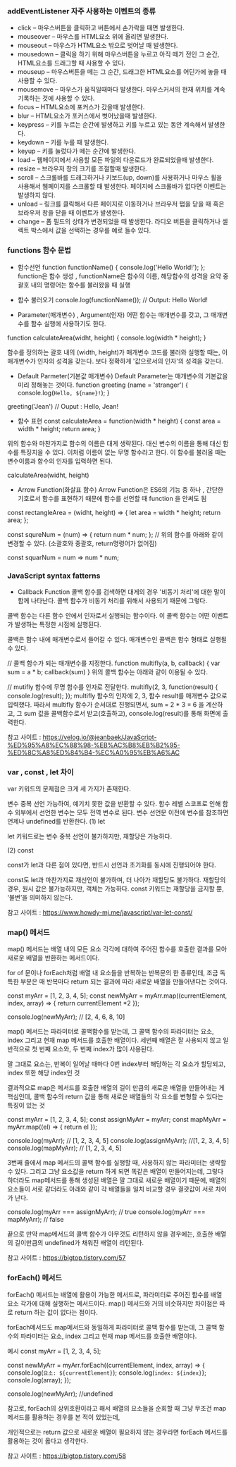 ### addEventListener 자주 사용하는 이벤트의 종류

* click – 마우스버튼을 클릭하고 버튼에서 손가락을 떼면 발생한다.
* mouseover – 마우스를 HTML요소 위에 올리면 발생한다.
* mouseout – 마우스가 HTML요소 밖으로 벗어날 때 발생한다.
* mousedown – 클릭을 하기 위해 마우스버튼을 누르고 아직 떼기 전인 그 순간, HTML요소를 드래그할 때 사용할 수 있다.
* mouseup – 마우스버튼을 떼는 그 순간, 드래그한 HTML요소를 어딘가에 놓을 때 사용할 수 있다.
* mousemove – 마우스가 움직일때마다 발생한다. 마우스커서의 현재 위치를 계속 기록하는 것에 사용할 수 있다.
* focus – HTML요소에 포커스가 갔을때 발생한다.
* blur – HTML요소가 포커스에서 벗어났을때 발생한다.
* keypress – 키를 누르는 순간에 발생하고 키를 누르고 있는 동안 계속해서 발생한다.
* keydown – 키를 누를 때 발생한다.
* keyup – 키를 눌렀다가 떼는 순간에 발생한다.
* load – 웹페이지에서 사용할 모든 파일의 다운로드가 완료되었을때 발생한다.
* resize – 브라우저 창의 크기를 조절할때 발생한다.
* scroll – 스크롤바를 드래그하거나 키보드(up, down)를 사용하거나 마우스 휠을 사용해서 웹페이지를 스크롤할 때 발생한다. 페이지에 스크롤바가 없다면 이벤트는 발생하지 않다.
* unload – 링크를 클릭해서 다른 페이지로 이동하거나 브라우저 탭을 닫을 때 혹은 브라우저 창을 닫을 때 이벤트가 발생한다.
* change – 폼 필드의 상태가 변경되었을 때 발생한다. 라디오 버튼을 클릭하거나 셀렉트 박스에서 값을 선택하는 경우를 예로 들수 있다.
    
### functions 함수 문법 

* 함수선언 
function functionName() {
    console.log('Hello World!');
};
function은 함수 생성 , functionName은 함수의 이름, 해당함수의 성격을 요약 중괄호 내의 명령어는 함수를 불러왔을 때 실행

* 함수 불러오기
console.log(functionName()); // Output: Hello World!

* Parameter(매개변수) , Argument(인자)
어떤 함수는 매개변수를 갖고, 그 매개변수를 함수 실행에 사용하기도 한다.

function calculateArea(widht, height) {
    console.log(width * height);
}

함수를 정의하는 괄호 내의 (width, height)가 매개변수
코드를 불러와 실행할 때는, 이 매개변수가 인자의 성격을 갖는다.
보다 정확하게 '값으로서의 인자'의 성격을 갖는다.

* Default Parmeter(기본값 매개변수)
Default Parameter는 매개변수의 기본값을 미리 정해놓는 것이다.
function greeting (name = 'stranger') {
    console.log(`Hello, ${name}!`);
}

greeting('Jean') // Ouput : Hello, Jean!

* 함수 표현
const calculateArea = function(width * height) {
    const area = width * height;
    return area;
}

위의 함수와 마찬가지로 함수의 이름은 대게 생략된다. 대신 변수의 이름을 통해 대신 함수를 특징지을 수 있다.
이처럼 이름이 없는 무명 함수라고 한다.
이 함수를 불러올 때는 변수이름과 함수의 인자를 입력하면 된다.

calculateArea(widht, height)

* Arrow Function(화살표 함수)
Arrow Function은 ES6의 기능 중 하나 , 간단한 기호로서 함수를 표현하기 때문에 함수를 선언할 때 function 을 안써도 됨

const rectangleArea = (widht, height) => {
 let area = width * height;
 return area;
};

const squreNum = (num) => {
 return num * num;
};
// 위의 함수를 아래와 같이 변경할 수 있다. (소괄호와 중괄호, return명령어가 없어짐)

const squarNum = num => num * num;

### JavaScript syntax fatterns

* Callback Function
콜백 함수를 검색하면 대게의 경우 '비동기 처리'에 대한 말이 함께 나타난다.
콜백 함수가 비동기 처리를 위해서 사용되기 때문에 그렇다.

콜백 함수는 다른 함수 안에서 인자로서 실행되는 함수이다.
이 콜백 함수는 어떤 이벤트가 발생하는 특정한 시점에 실행된다.

콜백은 함수 내에 매개변수로서 들어갈 수 있다.
매개변수인 콜백은 함수 형태로 실행될 수 있다.

// 콜백 함수가 되는 매개변수를 지정한다.
function multifly(a, b, callback) {
   var sum = a * b;
   callback(sum)
}
위의 콜백 함수는 아래와 같이 이용될 수 있다.

// mutifly 함수에 무명 함수를 인자로 전달한다.
multifly(2, 3, function(result) {
   console.log(result);
});
multifly 함수의 인자에 2, 3, 함수 result를 매개변수 값으로 입력했다.
따라서 multifly 함수가 순서대로 진행되면서,
sum = 2 * 3 = 6 을 계산하고,
그 sum 값을 콜백함수로서 받고(호출하고),
console.log(result)를 통해 화면에 출력한다.

참고 사이트 : https://velog.io/@jeanbaek/JavaScript-%ED%95%A8%EC%88%98-%EB%AC%B8%EB%B2%95-%ED%8C%A8%ED%84%B4-%EC%A0%95%EB%A6%AC

###  var , const , let 차이 
var 키워드의 문제점은 크게 세 가지가 존재한다.

변수 중복 선언 가능하여, 예기치 못한 값을 반환할 수 있다.
함수 레벨 스코프로 인해 함수 외부에서 선언한 변수는 모두 전역 변수로 된다.
변수 선언문 이전에 변수를 참조하면 언제나 undefined를 반환한다.
(1) let

let 키워드로는 변수 중복 선언이 불가하지만, 재할당은 가능하다.

(2) const

const가 let과 다른 점이 있다면, 반드시 선언과 초기화를 동시에 진행되어야 한다.

const도 let과 마찬가지로 재선언이 불가하며, 더 나아가 재할당도 불가하다. 재할당의 경우, 원시 값은 불가능하지만, 객체는 가능하다. const 키워드는 재할당을 금지할 뿐, ‘불변’을 의미하지 않는다.

참고 사이트 : https://www.howdy-mj.me/javascript/var-let-const/

### map() 메서드
map() 메서드는 배열 내의 모든 요소 각각에 대하여 주어진 함수를 호출한 결과를 모아 새로운 배열을 반환하는 메서드이다.

for of 문이나 forEach처럼 배열 내 요소들을 반복하는 반복문의 한 종류인데, 조금 독특한 부분은 매 반복마다 return 되는 결과에 따라 새로운 배열을 만들어낸다는 것이다.

const myArr = [1, 2, 3, 4, 5];
const newMyArr = myArr.map((currentElement, index, array) => {
    return currentElement *2
});

console.log(newMyArr); // [2, 4, 6, 8, 10]

map() 메서드는 파라미터로 콜백함수를 받는데, 그 콜백 함수의 파라미터는 요소, index 그리고 현재 map 메서드를 호출한 배열이다.
세번째 배열은 잘 사용되지 않고 일반적으로 첫 번째 요소와, 두 번째 index가 많이 사용된다.

말 그대로 요소는, 반복이 일어날 때마다 0번 index부터 해당하는 각 요소가 할당되고, index 또한 해당 index인 것

결과적으로 map은 메서드를 호출한 배열의 길이 만큼의 새로운 배열을 만들어내는 게 핵심인데, 콜백 함수의 return 값을 통해 새로운 배열들의 각 요소를 변형할 수 있다는 특징이 있는 것 

const myArr = [1, 2, 3, 4, 5];
const assignMyArr = myArr;
const mapMyArr = myArr.map((el) => {
    return el
});

console.log(myArr); // [1, 2, 3, 4, 5]
console.log(assignMyArr); //[1, 2, 3, 4, 5]
console.log(mapMyArr); // [1, 2, 3, 4, 5]

3번째 줄에서 map 메서드의 콜백 함수를 실행할 때, 사용하지 않는 파라미터는 생략할 수 있다.
그리고 그냥 요소값을 return 하게 되면 똑같은 배열이 만들어지는데, 그렇다 하더라도 map메서드를 통해 생성된 배열은 말 그대로 새로운 배열이기 때문에, 배열의 요소들이 서로 같더라도 아래와 같이 각 배열들을 일치 비교할 경우 결괏값이 서로 차이가 난다.

console.log(myArr === assignMyArr); // true
console.log(myArr === mapMyArr); // false

끝으로 만약 map메서드의 콜백 함수가 아무것도 리턴하지 않을 경우에는, 호출한 배열의 길이만큼의 undefined가 채워진 배열이 리턴된다.

참고 사이트 : https://bigtop.tistory.com/57

### forEach() 메서드 
forEach() 메서드는 배열에 활용이 가능한 메서드로, 파라미터로 주어진 함수를 배열 요소 각가에 대해 실행하는 메서드이다.
map() 메서드와 거의 비슷하지만 차이점은 따로 return 하는 값이 없다는 점이다. 

forEach메서드도 map메서드와 동일하게 파라미터로 콜백 함수를 받는데, 그 콜백 함수의 파라미터는 요소, index 그리고 현재 map 메서드를 호출한 배열이다. 

예시 
const myArr = [1, 2, 3, 4, 5];

const newMyArr = myArr.forEach((currentElement, index, array) => {
    console.log(`요소: ${currentElement}`);
    console.log(`index: ${index}`};
    console.log(array);
});

console.log(newMyArr); //undefined




참고로, forEach의 상위호환이라고 해서 배열의 요소들을 순회할 때 그냥 무조건 map 메서드를 활용하는 경우를 본 적이 있었는데,

개인적으로는 return 값으로 새로운 배열이 필요하지 않는 경우라면 forEach 메서드를 활용하는 것이 옳다고 생각한다.

참고 사이트 : https://bigtop.tistory.com/58
